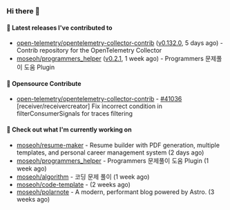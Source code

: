 ### Hi there 👋

#### 🚀 Latest releases I've contributed to

- [open-telemetry/opentelemetry-collector-contrib](https://github.com/open-telemetry/opentelemetry-collector-contrib) ([v0.132.0](https://github.com/open-telemetry/opentelemetry-collector-contrib/releases/tag/v0.132.0), 5 days ago) - Contrib repository for the OpenTelemetry Collector
- [moseoh/programmers_helper](https://github.com/moseoh/programmers_helper) ([v0.2.1](https://github.com/moseoh/programmers_helper/releases/tag/v0.2.1), 1 week ago) - Programmers 문제풀이 도움 Plugin

#### 🎉 Opensource Contribute

- [open-telemetry/opentelemetry-collector-contrib](https://github.com/open-telemetry/opentelemetry-collector-contrib) - [#41036](https://github.com/open-telemetry/opentelemetry-collector-contrib/pull/41036) [receiver/receivercreator] Fix incorrect condition in filterConsumerSignals for traces filtering

#### 👷 Check out what I'm currently working on

- [moseoh/resume-maker](https://github.com/moseoh/resume-maker) - Resume builder with PDF generation, multiple templates, and personal career management system (2 days ago)
- [moseoh/programmers_helper](https://github.com/moseoh/programmers_helper) - Programmers 문제풀이 도움 Plugin (1 week ago)
- [moseoh/algorithm](https://github.com/moseoh/algorithm) - 코딩 문제 풀이 (1 week ago)
- [moseoh/code-template](https://github.com/moseoh/code-template) -  (2 weeks ago)
- [moseoh/polarnote](https://github.com/moseoh/polarnote) - A modern, performant blog powered by Astro. (3 weeks ago)
